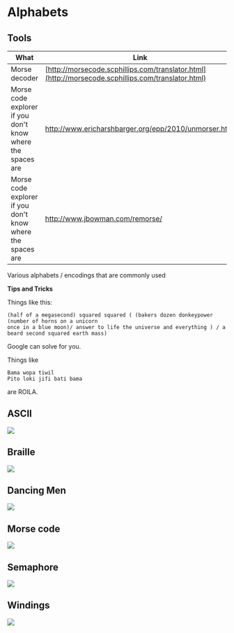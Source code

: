 # Alphabets

## Tools

|What|Link|
|----|----|
|Morse decoder |  [http://morsecode.scphillips.com/translator.html](http://morsecode.scphillips.com/translator.html)|
|Morse code explorer if you don't know where the spaces are | http://www.ericharshbarger.org/epp/2010/unmorser.html |
|Morse code explorer if you don't know where the spaces are| http://www.jbowman.com/remorse/ |

Various alphabets / encodings that are commonly used

**Tips and Tricks**

Things like this:

```
(half of a megasecond) squared squared ( (bakers dozen donkeypower (number of horns on a unicorn
once in a blue moon)/ answer to life the universe and everything ) / a beard second squared earth mass)
```
Google can solve for you.

Things like

```
Bama wopa tiwil
Pito loki jifi bati bama
```
are ROILA.

## ASCII

![](../images/ascii.jpg)

## Braille

![](../images/braille.jpg)

## Dancing Men

![](../images/dancingmen.png)

## Morse code

![](../images/morsecode.png)

## Semaphore

![](../images/sema.jpg)

## Windings

![](../images/windings-alphabet.gif)
